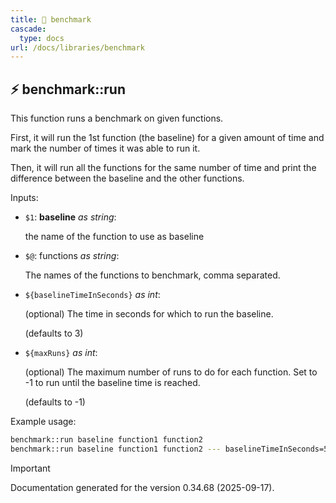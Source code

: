 ```yaml
---
title: 📂 benchmark
cascade:
  type: docs
url: /docs/libraries/benchmark
---
```


## ⚡ benchmark::run

This function runs a benchmark on given functions.

First, it will run the 1st function (the baseline) for a given amount of time and
mark the number of times it was able to run it.

Then, it will run all the functions for the same number of time and
print the difference between the baseline and the other functions.

Inputs:

- `$1`: **baseline** _as string_:

  the name of the function to use as baseline

- `$@`: functions _as string_:

  The names of the functions to benchmark, comma separated.

- `${baselineTimeInSeconds}` _as int_:

  (optional) The time in seconds for which to run the baseline.

  (defaults to 3)

- `${maxRuns}` _as int_:

  (optional) The maximum number of runs to do for each function.
  Set to -1 to run until the baseline time is reached.

  (defaults to -1)

Example usage:

```bash
benchmark::run baseline function1 function2
benchmark::run baseline function1 function2 --- baselineTimeInSeconds=5 maxRuns=100
```

> [!IMPORTANT]
> Documentation generated for the version 0.34.68 (2025-09-17).
